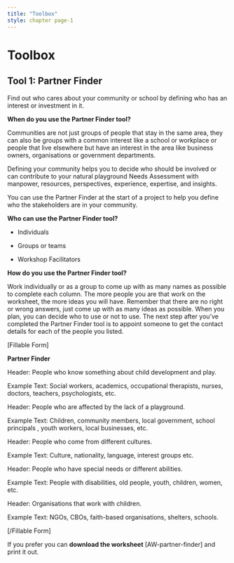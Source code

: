 ```yaml
---
title: "Toolbox"
style: chapter page-1
---
```


# Toolbox

## <span dir="ltr">Tool 1: Partner Finder</span>

<span dir="ltr"></span>

<span dir="ltr">Find out who cares about your community or school by defining who has an interest or investment in it.</span>

<span dir="ltr"></span>

**<span dir="ltr">When do you use the Partner Finder tool?</span>**

<span dir="ltr">Communities are not just groups of people that stay in the same area, they can also be groups with a common interest like a school or workplace or people that live elsewhere but have an interest in the area like business owners, organisations or government departments.</span>

<span dir="ltr">Defining your community helps you to decide who should be involved or can contribute to your natural playground Needs Assessment with manpower, resources, perspectives, experience, expertise, and insights.</span>

<span dir="ltr">You can use the Partner Finder at the start of a project to help you define who the stakeholders are in your community.</span>

**<span dir="ltr">Who can use the Partner Finder tool?</span>**

-   <span dir="ltr">Individuals</span>

-   <span dir="ltr">Groups or teams</span>

-   <span dir="ltr">Workshop Facilitators</span>

**<span dir="ltr">How do you use the Partner Finder tool?</span>**

<span dir="ltr">Work individually or as a group to come up with as many names as possible to complete each column. The more people you are that work on the worksheet, the more ideas you will have. Remember that there are no right or wrong answers, just come up with as many ideas as possible. When you plan, you can decide who to use or not to use. The next step after you’ve completed the Partner Finder tool is to appoint someone to get the contact details for each of the people you listed.</span>

<span dir="ltr"></span>

<span dir="ltr">\[Fillable Form\]</span>

**<span dir="ltr">Partner Finder</span>**

<span dir="ltr">Header: People who know something about child development and play.</span>

<span dir="ltr">Example Text: Social workers, academics, occupational therapists, nurses, doctors, teachers, psychologists, etc.</span>

<span dir="ltr">Header: People who are affected by the lack of a playground.</span>

<span dir="ltr">Example Text: Children, community members, local government, school principals , youth workers, local businesses, etc.</span>

<span dir="ltr">Header: People who come from different cultures.</span>

<span dir="ltr">Example Text: Culture, nationality, language, interest groups etc.</span>

<span dir="ltr">Header: People who have special needs or different abilities.</span>

<span dir="ltr">Example Text: People with disabilities, old people, youth, children, women, etc.</span>

<span dir="ltr">Header: Organisations that work with children.</span>

<span dir="ltr">Example Text: NGOs, CBOs, faith-based organisations, shelters, schools.</span>

<span dir="ltr">\[/Fillable Form\]</span>

<span dir="ltr"></span>

<span dir="ltr">If you prefer you can **download the worksheet** \[AW-partner-finder\] and print it out.</span>

[^1]: <span dir="ltr">United Nations High Commission for Human Rights - full reference to be supplied</span>

[^2]: <span dir="ltr">Request reference</span>

[^3]: <span dir="ltr">Request reference</span>
